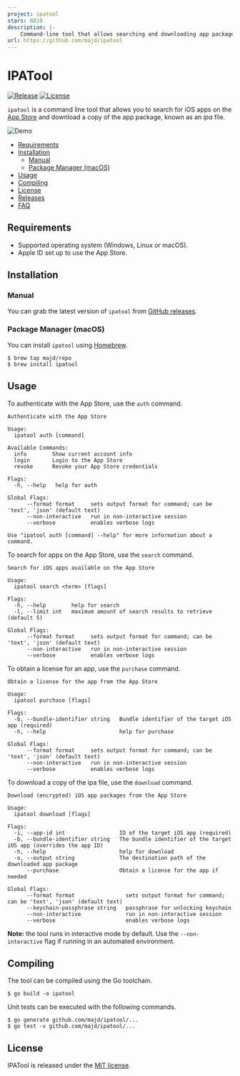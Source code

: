 ```yaml
---
project: ipatool
stars: 6819
description: |-
    Command-line tool that allows searching and downloading app packages (known as ipa files) from the iOS App Store
url: https://github.com/majd/ipatool
---
```


# IPATool

[![Release](https://img.shields.io/github/release/majd/ipatool.svg?label=Release)](https://GitHub.com/majd/ipatool/releases/)
[![License](https://img.shields.io/badge/License-MIT-yellow.svg)](https://github.com/majd/ipatool/blob/main/LICENSE)

`ipatool` is a command line tool that allows you to search for iOS apps on the [App Store](https://apps.apple.com) and download a copy of the app package, known as an _ipa_ file.

![Demo](./demo.gif)

- [Requirements](#requirements)
- [Installation](#installation)
  - [Manual](#manual)
  - [Package Manager (macOS)](#package-manager-macos)
- [Usage](#usage)
- [Compiling](#compiling)
- [License](#license)
- [Releases](https://github.com/majd/ipatool/releases)
- [FAQ](https://github.com/majd/ipatool/wiki/FAQ)

## Requirements
- Supported operating system (Windows, Linux or macOS).
- Apple ID set up to use the App Store.

## Installation

### Manual

You can grab the latest version of `ipatool` from [GitHub releases](https://github.com/majd/ipatool/releases).

### Package Manager (macOS)

You can install `ipatool` using [Homebrew](https://brew.sh).

```shell
$ brew tap majd/repo
$ brew install ipatool
```

## Usage

To authenticate with the App Store, use the `auth` command.

```
Authenticate with the App Store

Usage:
  ipatool auth [command]

Available Commands:
  info        Show current account info
  login       Login to the App Store
  revoke      Revoke your App Store credentials

Flags:
  -h, --help   help for auth

Global Flags:
      --format format     sets output format for command; can be 'text', 'json' (default text)
      --non-interactive   run in non-interactive session
      --verbose           enables verbose logs

Use "ipatool auth [command] --help" for more information about a command.
```

To search for apps on the App Store, use the `search` command.

```
Search for iOS apps available on the App Store

Usage:
  ipatool search <term> [flags]

Flags:
  -h, --help        help for search
  -l, --limit int   maximum amount of search results to retrieve (default 5)

Global Flags:
      --format format     sets output format for command; can be 'text', 'json' (default text)
      --non-interactive   run in non-interactive session
      --verbose           enables verbose logs
```

To obtain a license for an app, use the `purchase` command.

```
Obtain a license for the app from the App Store

Usage:
  ipatool purchase [flags]

Flags:
  -b, --bundle-identifier string   Bundle identifier of the target iOS app (required)
  -h, --help                       help for purchase

Global Flags:
      --format format     sets output format for command; can be 'text', 'json' (default text)
      --non-interactive   run in non-interactive session
      --verbose           enables verbose logs
```

To download a copy of the ipa file, use the `download` command.

```
Download (encrypted) iOS app packages from the App Store

Usage:
  ipatool download [flags]

Flags:
  -i, --app-id int                 ID of the target iOS app (required)
  -b, --bundle-identifier string   The bundle identifier of the target iOS app (overrides the app ID)
  -h, --help                       help for download
  -o, --output string              The destination path of the downloaded app package
      --purchase                   Obtain a license for the app if needed

Global Flags:
      --format format                sets output format for command; can be 'text', 'json' (default text)
      --keychain-passphrase string   passphrase for unlocking keychain
      --non-interactive              run in non-interactive session
      --verbose                      enables verbose logs
```

**Note:** the tool runs in interactive mode by default. Use the `--non-interactive` flag
if running in an automated environment.

## Compiling

The tool can be compiled using the Go toolchain.

```shell
$ go build -o ipatool
```

Unit tests can be executed with the following commands.

```shell
$ go generate github.com/majd/ipatool/...
$ go test -v github.com/majd/ipatool/...
```

## License

IPATool is released under the [MIT license](https://github.com/majd/ipatool/blob/main/LICENSE).

